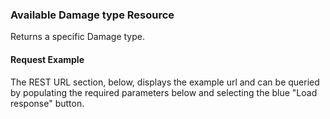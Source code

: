 ### Available Damage type Resource
Returns a specific Damage type.
#### Request Example
The REST URL section, below, displays the example url and can be queried by populating the required parameters below and selecting the blue "Load response" button.

